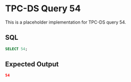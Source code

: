 # TPC-DS Query 54

This is a placeholder implementation for TPC-DS query 54.

## SQL
```sql
SELECT 54;
```

## Expected Output
```json
54
```
